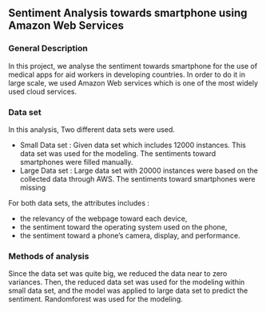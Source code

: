 ## Sentiment Analysis towards smartphone using Amazon Web Services

### General Description
In this project, we analyse the sentiment towards smartphone for the use of medical apps for aid workers in developing countries. 
In order to do it in large scale, we used Amazon Web services which is one of the most widely used cloud services.

### Data set
In this analysis, Two different data sets were used. 
- Small Data set :
Given data set which includes 12000 instances. This data set was used for the modeling. 
The sentiments toward smartphones were filled manually. 
- Large Data set :
Large data set with 20000 instances were based on the collected data through AWS.
The sentiments toward smartphones were missing

For both data sets, the attributes includes : 
- the relevancy of the webpage toward each device, 
- the sentiment toward the operating system used on the phone, 
- the sentiment toward a phone’s camera, display, and performance. 


### Methods of analysis
Since the data set was quite big, we reduced the data near to zero variances. 
Then, the reduced data set was used for the modeling within small data set, and the model was applied to large data set to predict the sentiment. 
Randomforest was used for the modeling.
